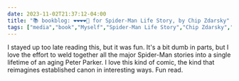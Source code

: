 ```yaml
---
date: 2023-11-02T21:37:12-04:00
title: "📚 bookblog: ❤️❤️❤️❤️🖤 for Spider-Man Life Story, by Chip Zdarsky"
tags: ["media","book","Myself","Spider-Man Life Story","Chip Zdarsky","Spider-Man","canon","comics"]
---
```


I stayed up too late reading this, but it was fun. It's a bit dumb in parts, but I love the effort to weld together all the major Spider-Man stories into a single lifetime of an aging Peter Parker. I love this kind of comic, the kind that reimagines established canon in interesting ways. Fun read.